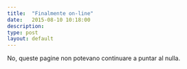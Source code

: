 ```yaml
---
title:  "Finalmente on-line"
date:   2015-08-10 10:18:00
description: 
type: post
layout: default
---
```

No, queste pagine non potevano continuare a puntar al nulla.
